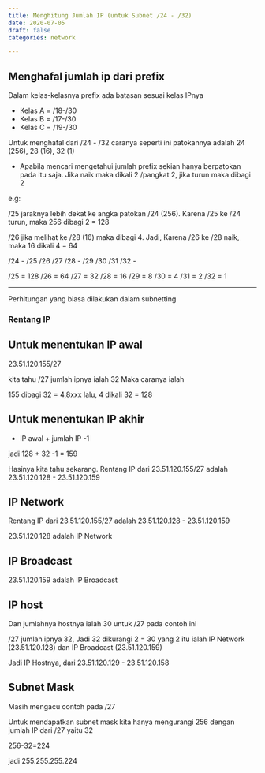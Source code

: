 ```yaml
---
title: Menghitung Jumlah IP (untuk Subnet /24 - /32)
date: 2020-07-05
draft: false
categories: network

---
```

## Menghafal jumlah ip dari prefix

Dalam kelas-kelasnya prefix ada batasan sesuai kelas IPnya

* Kelas A = /18-/30
* Kelas B = /17-/30
* Kelas C = /19-/30

Untuk menghafal dari /24 - /32 caranya seperti ini
patokannya adalah 24 (256), 28 (16), 32 (1)

* Apabila mencari mengetahui jumlah prefix sekian hanya berpatokan pada itu saja.
  Jika naik maka dikali 2 /pangkat 2, jika turun maka dibagi 2

e.g:

/25
jaraknya lebih dekat ke angka patokan /24 (256). Karena /25 ke /24 turun,
maka 256 dibagi 2 = 128

/26
jika melihat ke /28 (16) maka dibagi 4. Jadi, Karena /26 ke /28 naik,
maka 16 dikali 4 = 64

/24	-
/25
/26
/27
/28	-
/29
/30
/31
/32	-

/25 = 128
/26 = 64
/27 = 32
/28 = 16
/29 = 8
/30 = 4
/31 = 2
/32 = 1

***

Perhitungan yang biasa dilakukan dalam subnetting

### Rentang IP

## Untuk menentukan IP awal

23\.51.120.155/27

kita tahu /27 jumlah ipnya ialah 32
Maka caranya ialah

155 dibagi 32 = 4,8xxx
lalu, 4 dikali 32 = 128

## Untuk menentukan IP akhir

* IP awal + jumlah IP -1

jadi 128 + 32 -1 = 159

Hasinya kita tahu sekarang.
Rentang IP dari 23.51.120.155/27 adalah 23.51.120.128 - 23.51.120.159

## IP Network

Rentang IP dari 23.51.120.155/27 adalah 23.51.120.128 - 23.51.120.159

23\.51.120.128 adalah IP Network

## IP Broadcast

23\.51.120.159 adalah IP Broadcast

## IP host

Dan jumlahnya hostnya ialah 30 untuk /27 pada contoh ini

/27 jumlah ipnya 32, Jadi 32 dikurangi 2 = 30
yang 2 itu ialah IP Network (23.51.120.128) dan IP Broadcast (23.51.120.159)

Jadi IP Hostnya, dari 23.51.120.129 - 23.51.120.158

## Subnet Mask

Masih mengacu contoh pada /27

Untuk mendapatkan subnet mask
kita hanya mengurangi 256 dengan jumlah IP dari /27 yaitu 32

256-32=224

jadi 255.255.255.224
